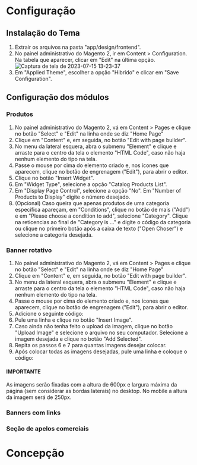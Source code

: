 # Configuração
## Instalação do Tema
1. Extrair os arquivos na pasta "app/design/frontend".
2. No painel administrativo do Magento 2, ir em Content > Configuration. Na tabela que aparecer, clicar em "Edit" na última opção.
![Captura de tela de 2023-07-15 13-23-37](https://github.com/UPeralta18/hibrido-teste/assets/32331106/a891bb4c-c94d-4861-957a-c78bf8e2d124)
3. Em "Applied Theme", escolher a opção "Hibrido" e clicar em "Save Configuration".

## Configuração dos módulos

### Produtos
1. No painel administrativo do Magento 2, vá em Content > Pages e clique no botão "Select" e "Edit" na linha onde se diz "Home Page"
2. Clique em "Content" e, em seguida, no botão "Edit with page builder".
3. No menu da lateral esquera, abra o submenu "Element" e clique e arraste para o centro da tela o elemento "HTML Code", caso não haja nenhum elemento do tipo na tela.
4. Passe o mouse por cima do elemento criado e, nos ícones que aparecem, clique no botão de engrenagem ("Edit"), para abrir o editor.
5. Clique no botão "Insert Widget".
6. Em "Widget Type", selecione a opção "Catalog Products List".
7. Em "Display Page Control", selecione a opção "No". Em "Number of Products to Display" digite o número desejado.
8. (Opcional) Caso queira que apenas produtos de uma categoria específica apareçam, em "Conditions", clique no botão de mais ("Add") e em "Please choose a condition to add", selecione "Category". Clique na reticencias ao final de "Category is ..." e digite o código da categoria ou clique no primeiro botão após a caixa de texto ("Open Choser") e selecione a categoria desejada.

### Banner rotativo
1. No painel administrativo do Magento 2, vá em Content > Pages e clique no botão "Select" e "Edit" na linha onde se diz "Home Page"
2. Clique em "Content" e, em seguida, no botão "Edit with page builder".
3. No menu da lateral esquera, abra o submenu "Element" e clique e arraste para o centro da tela o elemento "HTML Code", caso não haja nenhum elemento do tipo na tela.
4. Passe o mouse por cima do elemento criado e, nos ícones que aparecem, clique no botão de engrenagem ("Edit"), para abrir o editor.
5. Adicione o seguinte código: <div class="rotate-banner">
6. Pule uma linha e clique no botão "Insert Image".
7. Caso ainda não tenha feito o upload da imagem, clique no botão "Upload Image" e selecione o arquivo no seu computador. Selecione a imagem desejada e clique no botão "Add Selected".
8. Repita os passos 6 e 7 para quantas imagens desejar colocar.
9. Após colocar todas as imagens desejadas, pule uma linha e coloque o código: </div>
#### IMPORTANTE
As imagens serão fixadas com a altura de 600px e largura máxima da página (sem considerar as bordas laterais) no desktop. No mobile a altura da imagem será de 250px.

### Banners com links

### Seção de apelos comerciais

# Concepção
